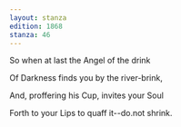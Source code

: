 ```yaml
---
layout: stanza
edition: 1868
stanza: 46
---
```


So when at last the Angel of the drink

Of Darkness finds you by the river-brink,

And, proffering his Cup, invites your Soul

Forth to your Lips to quaff it--do.not shrink.